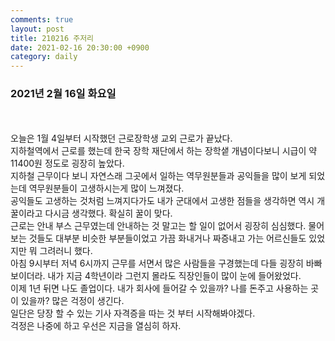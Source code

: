 ```yaml
---
comments: true
layout: post
title: 210216 주저리
date: 2021-02-16 20:30:00 +0900
category: daily
---
```


### 2021년 2월 16일 화요일
<br/><br/>
 오늘은 1월 4일부터 시작했던 근로장학생 교외 근로가 끝났다.  
 지하철역에서 근로를 했는데 한국 장학 재단에서 하는 장학샡 개념이다보니 시급이 약 11400원 정도로 굉장히 높았다.  
 지하철 근무이다 보니 자연스래 그곳에서 일하는 역무원분들과 공익들을 많이 보게 되었는데 역무원분들이 고생하시는게 많이 느껴졌다.  
 공익들도 고생하는 것처럼 느껴지다가도 내가 군대에서 고생한 점들을 생각하면 역시 개꿀이라고 다시금 생각했다. 확실히 꿀이 맞다.  
 근로는 안내 부스 근무였는데 안내하는 것 말고는 할 일이 없어서 굉장히 심심했다. 물어보는 것들도 대부분 비슷한 부분들이었고 가끔 화내거나 짜증내고 가는 어르신들도 있었지만 뭐 그려러니 했다.  
 아침 9시부터 저녁 6시까지 근무를 서면서 많은 사람들을 구경했는데 다들 굉장히 바빠보이더라. 내가 지금 4학년이라 그런지 몰라도 직장인들이 많이 눈에 들어왔었다.  
 이제 1년 뒤면 나도 졸업이다. 내가 회사에 들어갈 수 있을까? 나를 돈주고 사용하는 곳이 있을까? 많은 걱정이 생긴다.  
 일단은 당장 할 수 있는 기사 자격증을 따는 것 부터 시작해봐야겠다.  
 걱정은 나중에 하고 우선은 지금을 열심히 하자.
 <br/><br/><br/><br/><br/><br/><br/><br/>